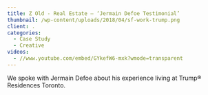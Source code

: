 ```yaml
---
title: Z Old - Real Estate – ‘Jermain Defoe Testimonial’
thumbnail: /wp-content/uploads/2018/04/sf-work-trump.png
client: .
categories:
  - Case Study
  - Creative
videos:
  - //www.youtube.com/embed/GYkefW6-mxk?wmode=transparent
---
```

<p>
 We spoke with Jermain Defoe about his experience
                              living at Trump® Residences Toronto.
</p>

